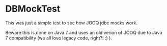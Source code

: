 # DBMockTest


This was just a simple test to see how JOOQ jdbc mocks work. 

Beware this is done on Java 7 and uses an old verion of JOOQ due to Java 7 compatibility (we all love legacy code, right?! :) ).


